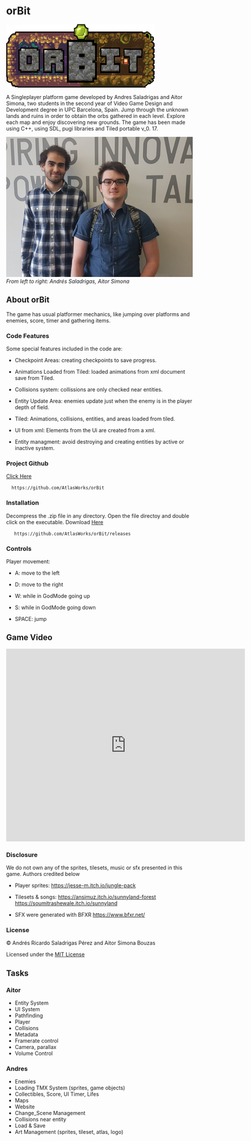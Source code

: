 # orBit

![orBit](https://raw.githubusercontent.com/AtlasWorks/orBit/master/Website/orBit_logo.png)

A Singleplayer platform game developed by Andres Saladrigas and Aitor Simona, two students in the second year of Video Game Design and Development degree in UPC Barcelona, Spain. 
Jump through the unknown lands and ruins in order to obtain the orbs gathered in each level. Explore each map and enjoy discovering new grounds. 
The game has been made using C++, using SDL, pugi libraries and Tiled portable v_0. 17.

![Team Photo](https://raw.githubusercontent.com/AtlasWorks/orBit/master/Website/members%20foto.jpg)
*From left to right:  Andrés Saladrigas, Aitor Simona*

## About orBit
The game has usual platformer mechanics, like jumping over platforms and enemies, score, timer and gathering items.

### Code Features
Some special features included in the code are:

- Checkpoint Areas: creating checkpoints to save progress.

- Animations Loaded from Tiled: loaded animations from xml document save from Tiled.

- Collisions system: collissions are only checked near entities.

- Entity Update Area: enemies update just when the enemy is in the player depth of field.

- Tiled: Animations, collisions, entities, and areas loaded from tiled.

- UI from xml: Elements from the Ui are created from a xml.

- Entity managment: avoid destroying and creating entities by active or inactive system.

### Project Github
	
[Click Here](https://github.com/AtlasWorks/orBit) 
      
      https://github.com/AtlasWorks/orBit
  
### Installation

Decompress the .zip file in any directory. Open the file directoy and double click on the executable.
Download [Here](https://github.com/AtlasWorks/orBit/releases) 
    
       https://github.com/AtlasWorks/orBit/releases

### Controls

 Player movement:

- A: move to the left

- D: move to the right

- W: while in GodMode going up

- S: while in GodMode going down

- SPACE: jump

## Game Video
<html>
<body>

<iframe width="645" height="520"
src="https://www.youtube.com" frameborder="0" allowfullscreen>
</iframe>

</body>
</html>

### Disclosure

We do not own any of the sprites, tilesets, music or sfx presented in this game. Authors credited below

- Player sprites:
https://jesse-m.itch.io/jungle-pack

- Tilesets & songs:
https://ansimuz.itch.io/sunnyland-forest
https://soumitrashewale.itch.io/sunnyland

- SFX were generated with BFXR
https://www.bfxr.net/

### License

© Andrés Ricardo Saladrigas Pérez and Aitor Simona Bouzas

Licensed under the [MIT License](https://github.com/AtlasWorks/orBit/blob/master/LICENSE.txt)

## Tasks

### Aitor

- Entity System 
- UI System 
- Pathfinding
- Player 
- Collisions  
- Metadata  
- Framerate control  
- Camera, parallax  
- Volume Control  

### Andres

- Enemies  
- Loading TMX System (sprites, game objects)  
- Collectibles, Score, UI Timer, Lifes  
- Maps   
- Website  
- Change_Scene Management  
- Collisions near entity
- Load & Save  
- Art Management (sprites, tileset, atlas, logo)



